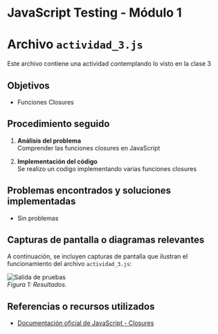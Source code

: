 # JavaScript Testing - Módulo 1


# Archivo `actividad_3.js`

Este archivo contiene una actividad contemplando lo visto en la clase 3

## Objetivos 

- Funciones Closures

## Procedimiento seguido

1. **Análisis del problema**  
   Comprender las funciones closures en JavaScript

2. **Implementación del código**  
    Se realizo un codigo implementando varias funciones closures


## Problemas encontrados y soluciones implementadas

- Sin problemas

## Capturas de pantalla o diagramas relevantes

A continuación, se incluyen capturas de pantalla que ilustran el funcionamiento del archivo `actividad_3.js`:

![Salida de pruebas](Capturas/img1.png)  
*Figura 1: Resultados.*

## Referencias o recursos utilizados

- [Documentación oficial de JavaScript - Closures](https://developer.mozilla.org/es/docs/Web/JavaScript/Guide/Closures)

